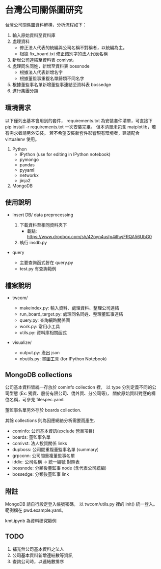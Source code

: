 台灣公司關係圖研究
========================================


台灣公司關係圖資料解構，分析流程如下：

1. 輸入原始資料至資料庫
2. 處理資料
    * 修正法人代表的統編與公司名稱不對稱者，以統編為主。
    * 根據 fix_board.txt 修正錯別字的法人代表名稱
3. 新增公司連結至資料表 comivst。
4. 處理同名同姓，新增至資料表 bossnode
    * 根據法人代表新增名字
    * 根據董監事重複名單歸類不同名字
5. 根據董監事名單新增董監事連結至資料表 bossedge
6. 進行集團分類

## 環境需求

以下僅列出基本會用到的套件，
requirements.txt 為安裝套件清單，可直接下 pip install -r requirements.txt 一次安裝完畢。
但本清單未包含 matplotlib，若有需求者請另外安裝。
若不希望安裝新套件影響現有環境者，建議配合 virtualenv 使用。

1. Python
    * IPython (use for editing in IPython notebook)
    * pymongo
    * pandas
    * pyyaml
    * networkx
    * jinja2
2. MongoDB

## 使用說明

* Insert DB/ data preprocessing
    1. 下載資料至相同資料夾下
        * 載點: https://www.dropbox.com/sh/42oyn4ustp4ilhy/FRQA56UbG0
    2. 執行 insdb.py

* query
    * 主要查詢函式皆在 query.py
    * test.py 有查詢範例

## 檔案說明

* twcom/
    * makeindex.py: 輸入資料、處理資料、整理公司連結
    * run_board_target.py: 處理同名同姓、整理董監事連結
    * query.py: 查詢網路關係圖
    * work.py: 常用小工具
    * utils.py: 資料庫相關函式

* visualize/
    * output.py: 產出 json
    * nbutils.py: 畫圖工具 (for IPython Notebook)

## MongoDB collections

公司基本資料皆統一存放於 cominfo collection 裡，
以 type 分別定義不同的公司型態 (Ex: 獨資、股份有限公司、僑外資、分公司等)，
關於原始資料對應的欄位名稱，可參見 filespec.yaml.

董監事名單另外存於 boards collection.

其餘 collections 則為因應網絡分析需要而產生.

* cominfo: 公司基本資訊(exclude 營業項目)
* boards: 董監事名單
* comivst: 法人投資關係 links
* dupboss: 公司間重複董監事名單 (summary)
* grpconn: 公司間重複董監事名單
* iddic: 公司名稱 -> 統一編號 對照表
* bossnode: 分類後董監事 node (含代表公司統編)
* bossedge: 分類後董監事 link

## 附註

MongoDB 請自行設定登入帳號密碼，
以 twcom/utils.py 裡的 init() 統一登入。
範例檔在 pwd.example.yaml。

kmt.ipynb 為資料研究範例

## TODO

1. 補充無公司基本資料之法人
2. 公司基本資料新增連結數等資訊
3. 查詢公司時，以連結數排序

